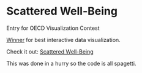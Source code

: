 # Scattered Well-Being

Entry for OECD Visualization Contest

[Winner](http://www.webcosi.eu/web-cosi-news/data-visualization-competition-2015-winning-entries-announced/)
for best interactive data visualization.

Check it out: [Scattered Well-Being](http://armollica.github.io/scattered-well-being)

This was done in a hurry so the code is all spagetti.